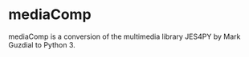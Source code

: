 # mediaComp #
mediaComp is a conversion of the multimedia library JES4PY by Mark Guzdial to Python 3.